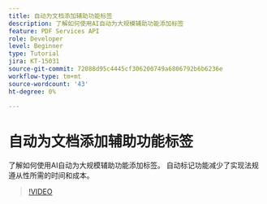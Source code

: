 ```yaml
---
title: 自动为文档添加辅助功能标签
description: 了解如何使用AI自动为大规模辅助功能添加标签
feature: PDF Services API
role: Developer
level: Beginner
type: Tutorial
jira: KT-15031
source-git-commit: 72088d95c4445cf306200749a6806792b6b6236e
workflow-type: tm+mt
source-wordcount: '43'
ht-degree: 0%

---
```


# 自动为文档添加辅助功能标签

了解如何使用AI自动为大规模辅助功能添加标签。 自动标记功能减少了实现法规遵从性所需的时间和成本。

>[!VIDEO](https://video.tv.adobe.com/v/3428310?hidetitle=true)
